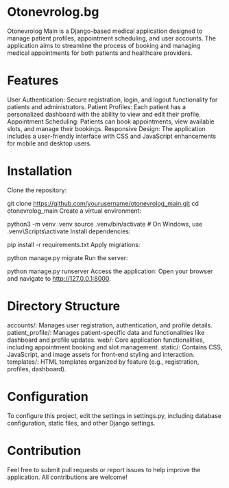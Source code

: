 <h1>Otonevrolog.bg</h1>
Otonevrolog Main is a Django-based medical application designed to manage patient profiles, appointment scheduling, and user accounts. The application aims to streamline the process of booking and managing medical appointments for both patients and healthcare providers.<br>


<h1>Features</h1>
User Authentication: Secure registration, login, and logout functionality for patients and administrators.
Patient Profiles: Each patient has a personalized dashboard with the ability to view and edit their profile.
Appointment Scheduling: Patients can book appointments, view available slots, and manage their bookings.
Responsive Design: The application includes a user-friendly interface with CSS and JavaScript enhancements for mobile and desktop users.


<h1>Installation</h1>
Clone the repository:


git clone https://github.com/yourusername/otonevrolog_main.git
cd otonevrolog_main
Create a virtual environment:


python3 -m venv .venv
source .venv/bin/activate  # On Windows, use .venv\Scripts\activate
Install dependencies:


pip install -r requirements.txt
Apply migrations:


python manage.py migrate
Run the server:


python manage.py runserver
Access the application: Open your browser and navigate to http://127.0.0.1:8000.

<h1>Directory Structure</h1>
accounts/: Manages user registration, authentication, and profile details.
patient_profile/: Manages patient-specific data and functionalities like dashboard and profile updates.
web/: Core application functionalities, including appointment booking and slot management.
static/: Contains CSS, JavaScript, and image assets for front-end styling and interaction.
templates/: HTML templates organized by feature (e.g., registration, profiles, dashboard).

<h1>Configuration</h1>
To configure this project, edit the settings in settings.py, including database configuration, static files, and other Django settings.


<h1>Contribution</h1>
Feel free to submit pull requests or report issues to help improve the application. All contributions are welcome!
